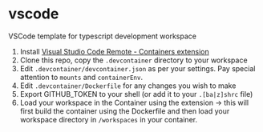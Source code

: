 # vscode

VSCode template for typescript development workspace

1. Install [Visual Studio Code Remote - Containers extension](https://code.visualstudio.com/docs/remote/containers)
2. Clone this repo, copy the `.devcontainer` directory to your workspace
3. Edit `.devcontainer/devcontainer.json` as per your settings. Pay special attention to `mounts` and `containerEnv`.
4. Edit `.devcontainer/Dockerfile` for any changes you wish to make
5. Export GITHUB_TOKEN to your shell (or add it to your `.[ba|z]shrc` file)
4. Load your workspace in the Container using the extension -> this will first build the container using the Dockerfile and then load your workspace directory in `/workspaces` in your container.
